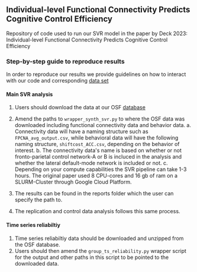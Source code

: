 ## Individual-level Functional Connectivity Predicts Cognitive Control Efficiency

Repository of code used to run our SVR model in the paper by Deck 2023: Individual-level Functional Connectivity Predicts Cognitive Control Efficiency

### Step-by-step guide to reproduce results

In order to reproduce our results we provide guidelines on how to interact with our code and corresponding [data set](https://osf.io/d7p58/)

#### Main SVR analysis
1. Users should download the data at our OSF [database](https://osf.io/d7p58/)

2. Amend the paths to ```wrapper_synth_svr.py``` to where the OSF data was downloaded including functional connectivity data and behavior data.
    a. Connectivity data will have a naming structure such as ```FPCNA_avg_output.csv```, while behavioral data will have the following naming structure, ```shiftcost_ACC.csv```, depending on the behavior of interest. 
    b. The connectivity data's name is based on whether or not fronto-parietal control network-A or B is incluced in the analysis and whether the lateral default-mode network is included or not.
    c. Depending on your compute capabilities the SVR pipeline can take 1-3 hours. The original paper used 8 CPU-cores and 16 gb of ram on a SLURM-Cluster through Google Cloud Platform. 

3. The results can be found in the reports folder which the user can specify the path to.

4. The replication and control data analysis follows this same process.

#### Time series reliabiltiy

1. Time series reliabiltiy data should be downloaded and unzipped from the OSF database.
2. Users should then amend the ```group_ts_reliability.py``` wrapper script for the output and other paths in this script to be pointed to the downloaded data.

